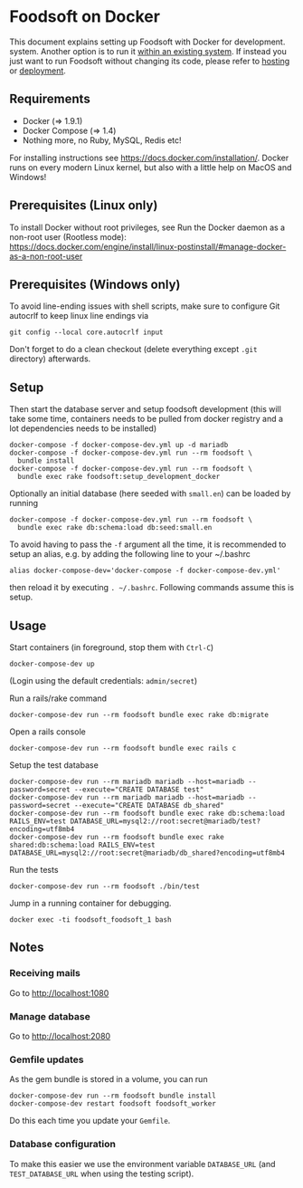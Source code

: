 # Foodsoft on Docker

This document explains setting up Foodsoft with Docker for development.
system. Another option is to run it [within an existing system](SETUP_DEVELOPMENT.md).
If instead you just want to run Foodsoft without changing its code, please refer to
[hosting](https://foodcoops.github.io/foodsoft-hosting/) or
[deployment](https://github.com/foodcoops/foodsoft/wiki/Deployment-notes).


## Requirements

* Docker (=> 1.9.1)
* Docker Compose (=> 1.4)
* Nothing more, no Ruby, MySQL, Redis etc!

For installing instructions see https://docs.docker.com/installation/.
Docker runs on every modern Linux kernel, but also with a little help on MacOS
and Windows!

## Prerequisites (Linux only)
To install Docker without root privileges, see Run the Docker daemon as a non-root user (Rootless mode):
https://docs.docker.com/engine/install/linux-postinstall/#manage-docker-as-a-non-root-user


## Prerequisites (Windows only)
To avoid line-ending issues with shell scripts, make sure to configure
Git autocrlf to keep linux line endings via

    git config --local core.autocrlf input

Don't forget to do a clean checkout (delete everything except `.git` directory)
afterwards.

## Setup

Then start the database server and setup foodsoft development (this will take
some time, containers needs to be pulled from docker registry and a lot
dependencies needs to be installed)

    docker-compose -f docker-compose-dev.yml up -d mariadb
    docker-compose -f docker-compose-dev.yml run --rm foodsoft \
      bundle install
    docker-compose -f docker-compose-dev.yml run --rm foodsoft \
      bundle exec rake foodsoft:setup_development_docker

Optionally an initial database (here seeded with `small.en`) can be loaded by running

    docker-compose -f docker-compose-dev.yml run --rm foodsoft \
      bundle exec rake db:schema:load db:seed:small.en

To avoid having to pass the `-f` argument all the time, it is recommended to setup
an alias, e.g. by adding the following line to your ~/.bashrc

    alias docker-compose-dev='docker-compose -f docker-compose-dev.yml'

then reload it by executing `. ~/.bashrc`. Following commands assume this is setup.


## Usage

Start containers (in foreground, stop them with `Ctrl-C`)

    docker-compose-dev up

(Login using the default credentials: `admin/secret`)

Run a rails/rake command

    docker-compose-dev run --rm foodsoft bundle exec rake db:migrate

Open a rails console

    docker-compose-dev run --rm foodsoft bundle exec rails c

Setup the test database

    docker-compose-dev run --rm mariadb mariadb --host=mariadb --password=secret --execute="CREATE DATABASE test"
    docker-compose-dev run --rm mariadb mariadb --host=mariadb --password=secret --execute="CREATE DATABASE db_shared"
    docker-compose-dev run --rm foodsoft bundle exec rake db:schema:load RAILS_ENV=test DATABASE_URL=mysql2://root:secret@mariadb/test?encoding=utf8mb4
    docker-compose-dev run --rm foodsoft bundle exec rake shared:db:schema:load RAILS_ENV=test DATABASE_URL=mysql2://root:secret@mariadb/db_shared?encoding=utf8mb4

Run the tests

    docker-compose-dev run --rm foodsoft ./bin/test

Jump in a running container for debugging.

    docker exec -ti foodsoft_foodsoft_1 bash


## Notes

### Receiving mails

Go to [http://localhost:1080](http://localhost:1080)

### Manage database

Go to [http://localhost:2080](http://localhost:2080)

### Gemfile updates

As the gem bundle is stored in a volume, you can run

    docker-compose-dev run --rm foodsoft bundle install
    docker-compose-dev restart foodsoft foodsoft_worker

Do this each time you update your `Gemfile`.

### Database configuration

To make this easier we use the environment variable `DATABASE_URL`
(and `TEST_DATABASE_URL` when using the testing script).
